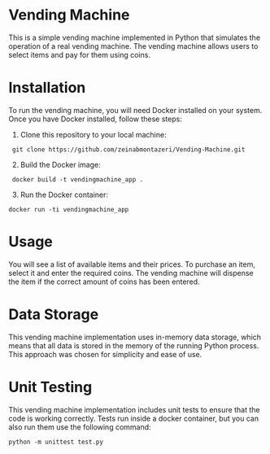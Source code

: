 # Vending Machine

This is a simple vending machine implemented in Python that simulates the operation of a real vending machine. The vending machine allows users to select items and pay for them using coins.

# Installation

To run the vending machine, you will need Docker installed on your system. Once you have Docker installed, follow these steps:

1. Clone this repository to your local machine:
```console
 git clone https://github.com/zeinabmontazeri/Vending-Machine.git
 ```

2. Build the Docker image:
```console
 docker build -t vendingmachine_app .
 ```
 
3. Run the Docker container:
```console
docker run -ti vendingmachine_app
```

# Usage
You will see a list of available items and their prices. To purchase an item, select it and enter the required coins. The vending machine will dispense the item if the correct amount of coins has been entered.

# Data Storage
This vending machine implementation uses in-memory data storage, which means that all data is stored in the memory of the running Python process. This approach was chosen for simplicity and ease of use.

# Unit Testing
This vending machine implementation includes unit tests to ensure that the code is working correctly. Tests run inside a docker container, but you can also run them use the following command:
```console
python -m unittest test.py
```
